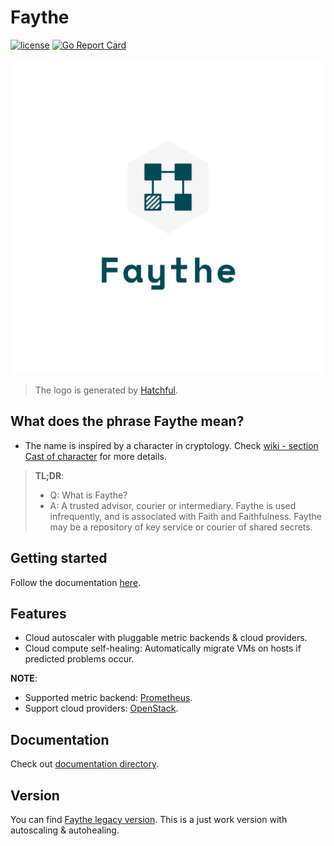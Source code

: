 # Faythe

[![license](https://img.shields.io/badge/license-Apache%20v2.0-blue.svg)](LICENSE) [![Go Report Card](https://goreportcard.com/badge/github.com/vCloud-DFTBA/faythe)](https://goreportcard.com/report/github.com/vCloud-DFTBA/faythe)

<p align="center">
  <img src="./logo/logo_transparent.png">
</p>

> The logo is generated by [Hatchful](https://hatchful.shopify.com/).

## What does the phrase Faythe mean?

* The name is inspired by a character in cryptology. Check [wiki - section Cast of character](https://en.wikipedia.org/wiki/Alice_and_Bob) for more details.

> **TL;DR**:
> * Q: What is Faythe?
> * A: A trusted advisor, courier or intermediary. Faythe is used infrequently, and is associated with Faith and Faithfulness. Faythe may be a repository of key service or courier of shared secrets.

## Getting started

Follow the documentation [here](./docs/getting-started.md).

## Features

* Cloud autoscaler with pluggable metric backends & cloud providers.
* Cloud compute self-healing: Automatically migrate VMs on hosts if predicted problems occur.

**NOTE**:
* Supported metric backend: [Prometheus](prometheus.io/).
* Support cloud providers: [OpenStack](openstack.org/).

## Documentation

Check out [documentation directory](./docs).

## Version

You can find [Faythe legacy version](https://github.com/vCloud-DFTBA/faythe/tree/legacy). This is a just work version with autoscaling & autohealing.
